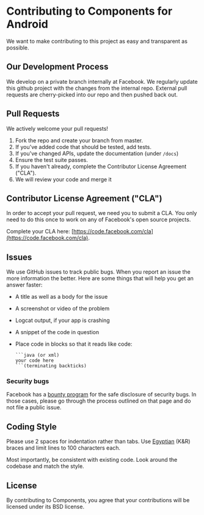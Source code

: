 # Contributing to Components for Android

We want to make contributing to this project as easy and transparent as possible.

## Our Development Process

We develop on a private branch internally at Facebook. We regularly update this github project with the changes from the internal repo. External pull requests are cherry-picked into our repo and then pushed back out.

## Pull Requests

We actively welcome your pull requests!

1. Fork the repo and create your branch from master.
2. If you've added code that should be tested, add tests.
3. If you've changed APIs, update the documentation (under `/docs`)
4. Ensure the test suite passes.
5. If you haven't already, complete the Contributor License Agreement ("CLA").
6. We will review your code and merge it

## Contributor License Agreement ("CLA")

In order to accept your pull request, we need you to submit a CLA. You only need to do this once to work on any of Facebook's open source projects.

Complete your CLA here: [https://code.facebook.com/cla](https://code.facebook.com/cla).

## Issues

We use GitHub issues to track public bugs.  When you report an issue the more information the better. Here are some things that will help you get an answer faster:

 * A title as well as a body for the issue
 * A screenshot or video of the problem
 * Logcat output, if your app is crashing
 * A snippet of the code in question
 * Place code in blocks so that it reads like code:

    ```
    ```java (or xml)
    your code here
    ```(terminating backticks)

### Security bugs

Facebook has a [bounty program](https://www.facebook.com/whitehat/) for the safe disclosure of security bugs. In those cases, please go through the process outlined on that page and do not file a public issue.

## Coding Style

Please use 2 spaces for indentation rather than tabs.  Use [Egyptian](https://lehacker.com/wp-content/uploads/2017/01/egyptian-brackets-programming-jargon.jpg) (K&R) braces and limit lines to 100 characters each.

Most importantly, be consistent with existing code.  Look around the codebase and match the style.

## License

By contributing to Components, you agree that your contributions will be licensed under its BSD license.